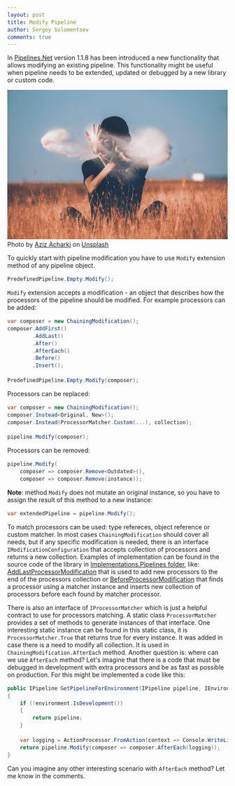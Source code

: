 ```yaml
---
layout: post
title: Modify Pipeline
author: Sergey Solomentsev
comments: true
---
```


In [Pipelines.Net](https://www.nuget.org/packages/Pipelines.Net/) version 1.1.8 has been introduced a new functionality that allows modifying an existing pipeline. This functionality might be useful when pipeline needs to be extended, updated or debugged by a new library or custom code.

![Man in the field doing magic](/assets/posts/modify-pipeline/open-magic.jpg)
Photo by [Aziz Acharki](https://unsplash.com/@acharki95?utm_source=unsplash&utm_medium=referral&utm_content=creditCopyText) on [Unsplash](https://unsplash.com/s/photos/change?utm_source=unsplash&utm_medium=referral&utm_content=creditCopyText)

To quickly start with pipeline modification you have to use `Modify` extension method of any pipeline object. 

```cs
PredefinedPipeline.Empty.Modify();
```

`Modify` extension accepts a modification - an object that describes how the processors of the pipeline should be modified. For example processors can be added:

```cs
var composer = new ChainingModification();
composer.AddFirst()
        .AddLast()
        .After()
        .AfterEach()
        .Before()
        .Insert();

PredefinedPipeline.Empty.Modify(composer);
```

Processors can be replaced:

```cs
var composer = new ChainingModification();
composer.Instead<Original, New>();
composer.Instead(ProcessorMatcher.Custom(...), collection);

pipeline.Modify(composer);
```

Processors can be removed:

```cs
pipeline.Modify(
    composer => composer.Remove<Outdated>(),
    composer => composer.Remove(instance));
```

**Note**: method `Modify` does not mutate an original instance, so you have to assign the result of this method to a new instance:

```cs
var extendedPipeline = pipeline.Modify();
```

To match processors can be used: type refereces, object reference or custom matcher. In most cases `ChainingModification` should cover all needs, but if any specific modification is needed, there is an interface `IModificationConfiguration` that accepts collection of processors and returns a new collection. Examples of implementation can be found in the source code of the library in [Implementations.Pipelines folder](https://github.com/wittylion/Pipelines.Net/tree/develop/Pipelines/Implementations/Pipelines), like: [AddLastProcessorModification](https://github.com/wittylion/Pipelines.Net/blob/develop/Pipelines/Implementations/Pipelines/AddLastProcessorModification.cs) that is used to add new processors to the end of the processors collection or [BeforeProcessorModification](https://github.com/wittylion/Pipelines.Net/blob/develop/Pipelines/Implementations/Pipelines/BeforeProcessorModification.cs) that finds a processor using a matcher instance and inserts new collection of processors before each found by matcher processor.

There is also an interface of `IProcessorMatcher` which is just a helpful contract to use for processors matching. A static class `ProcessorMatcher` provides a set of methods to generate instances of that interface. One interesting static instance can be found in this static class, it is `ProcessorMatcher.True` that returns true for every instance. It was added in case there is a need to modify all collection. It is used in `ChainingModification.AfterEach` method. Another question is: where can we use `AfterEach` method? Let's imagine that there is a code that must be debugged in development with extra processors and be as fast as possible on production. For this might be implemented a code like this:

```cs
public IPipeline GetPipelineForEnvironment(IPipeline pipeline, IEnvironment environment)
{
    if (!environment.IsDevelopment())
    {
        return pipeline;
    }

    var logging = ActionProcessor.FromAction(context => Console.WriteLine(context));
    return pipeline.Modify(composer => composer.AfterEach(logging));
}
```

Can you imagine any other interesting scenario with `AfterEach` method? Let me know in the comments.